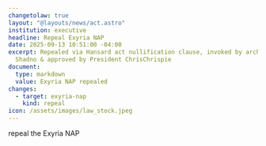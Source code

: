 ```yaml
---
changetolaw: true
layout: "@layouts/news/act.astro"
institution: executive
headline: Repeal Exyria NAP
date: 2025-09-13 10:51:00 -04:00
excerpt: Repealed via Hansard act nullification clause, invoked by archivist
  Shadno & approved by President ChrisChrispie
document:
  type: markdown
  value: Exyria NAP repealed
changes:
  - target: exyria-nap
    kind: repeal
icon: /assets/images/law_stock.jpeg
---
```

repeal the Exyria NAP
